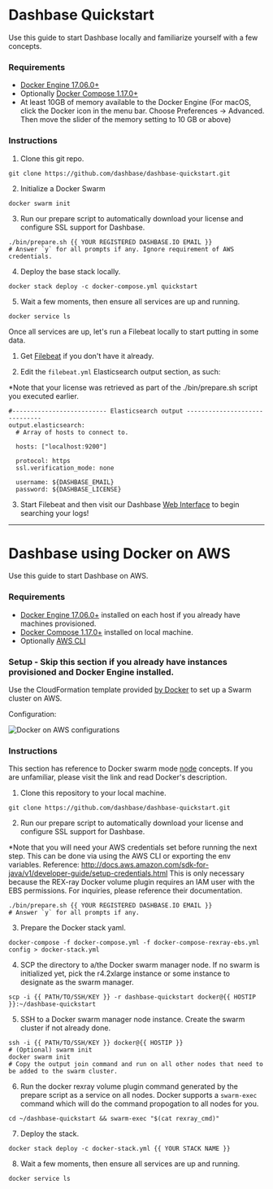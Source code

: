# Dashbase Quickstart

Use this guide to start Dashbase locally and familiarize yourself with a few concepts.

### Requirements

- [Docker Engine 17.06.0+](https://www.docker.com/community-edition#/download)
- Optionally [Docker Compose 1.17.0+](https://docs.docker.com/compose/install)
- At least 10GB of memory available to the Docker Engine (For macOS, click the Docker icon in the menu bar. Choose Preferences -> Advanced. Then move the slider of the memory setting to 10 GB or above)

### Instructions

1. Clone this git repo.
```
git clone https://github.com/dashbase/dashbase-quickstart.git
```

2. Initialize a Docker Swarm
```
docker swarm init
```

3. Run our prepare script to automatically download your license and configure SSL support for Dashbase.
```
./bin/prepare.sh {{ YOUR REGISTERED DASHBASE.IO EMAIL }}
# Answer `y` for all prompts if any. Ignore requirement of AWS credentials.
```

4. Deploy the base stack locally.
```
docker stack deploy -c docker-compose.yml quickstart
```

5. Wait a few moments, then ensure all services are up and running.
```
docker service ls
```

Once all services are up, let's run a Filebeat locally to start putting in some data.

1. Get [Filebeat](https://www.elastic.co/guide/en/beats/filebeat/current/filebeat-installation.html) if you don't have it already.

2. Edit the `filebeat.yml` Elasticsearch output section, as such:

*Note that your license was retrieved as part of the ./bin/prepare.sh script you executed earlier.

```
#-------------------------- Elasticsearch output ------------------------------
output.elasticsearch:
  # Array of hosts to connect to.

  hosts: ["localhost:9200"]

  protocol: https
  ssl.verification_mode: none

  username: ${DASHBASE_EMAIL}
  password: ${DASHBASE_LICENSE}
```

3. Start Filebeat and then visit our Dashbase [Web Interface](https://localhost:8080) to begin searching your logs!

--------
# Dashbase using Docker on AWS

Use this guide to start Dashbase on AWS.

### Requirements

- [Docker Engine 17.06.0+](https://www.docker.com/community-edition#/download) installed on each host if you already have machines provisioned.
- [Docker Compose 1.17.0+](https://docs.docker.com/compose/install/) installed on local machine.
- Optionally [AWS CLI](http://docs.aws.amazon.com/cli/latest/userguide/installing.html)

### Setup - Skip this section if you already have instances provisioned and Docker Engine installed.

Use the CloudFormation template provided [by Docker](https://docs.docker.com/docker-for-aws/#deployment-options) to set up a Swarm cluster on AWS.

Configuration:

![Docker on AWS configurations](https://i.gyazo.com/abde8b2bf1c036785f52358ebb839f97.png "Docker on AWS")


### Instructions

This section has reference to Docker swarm mode [node](https://docs.docker.com/engine/swarm/key-concepts/#nodes) concepts. If you are unfamiliar, please visit the link and read Docker's description.


1. Clone this repository to your local machine.
```
git clone https://github.com/dashbase/dashbase-quickstart.git
```

2. Run our prepare script to automatically download your license and configure SSL support for Dashbase.

*Note that you will need your AWS credentials set before running the next step.
This can be done via using the AWS CLI or exporting the env variables.
Reference: http://docs.aws.amazon.com/sdk-for-java/v1/developer-guide/setup-credentials.html
This is only necessary because the REX-ray Docker volume plugin requires an IAM user with the EBS permissions.
For inquiries, please reference their documentation.
```
./bin/prepare.sh {{ YOUR REGISTERED DASHBASE.IO EMAIL }}
# Answer `y` for all prompts if any.
```

3. Prepare the Docker stack yaml.
```
docker-compose -f docker-compose.yml -f docker-compose-rexray-ebs.yml config > docker-stack.yml
```

4. SCP the directory to a/the Docker swarm manager node. If no swarm is initialized yet, pick the r4.2xlarge instance or some instance to designate as the swarm manager.
```
scp -i {{ PATH/TO/SSH/KEY }} -r dashbase-quickstart docker@{{ HOSTIP }}:~/dashbase-quickstart
```

5. SSH to a Docker swarm manager node instance. Create the swarm cluster if not already done.
```
ssh -i {{ PATH/TO/SSH/KEY }} docker@{{ HOSTIP }}
# (Optional) swarm init
docker swarm init
# Copy the output join command and run on all other nodes that need to be added to the swarm cluster.
```

6. Run the docker rexray volume plugin command generated by the prepare script as a service on all nodes. Docker supports a `swarm-exec` command which will do the command propogation to all nodes for you.
```
cd ~/dashbase-quickstart && swarm-exec "$(cat rexray_cmd)"
```

7. Deploy the stack.
```
docker stack deploy -c docker-stack.yml {{ YOUR STACK NAME }}
```

8. Wait a few moments, then ensure all services are up and running.
```
docker service ls
```
